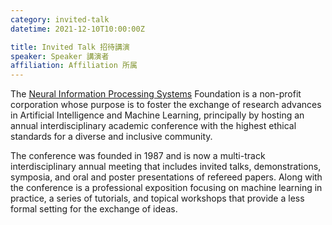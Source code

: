 ```yaml
---
category: invited-talk
datetime: 2021-12-10T10:00:00Z

title: Invited Talk 招待講演
speaker: Speaker 講演者
affiliation: Affiliation 所属
---
```


The [Neural Information Processing Systems](https://nips.cc/) Foundation is a non-profit corporation whose purpose is to foster the exchange of research advances in Artificial Intelligence and Machine Learning, principally by hosting an annual interdisciplinary academic conference with the highest ethical standards for a diverse and inclusive community.

The conference was founded in 1987 and is now a multi-track interdisciplinary annual meeting that includes invited talks, demonstrations, symposia, and oral and poster presentations of refereed papers. Along with the conference is a professional exposition focusing on machine learning in practice, a series of tutorials, and topical workshops that provide a less formal setting for the exchange of ideas.
